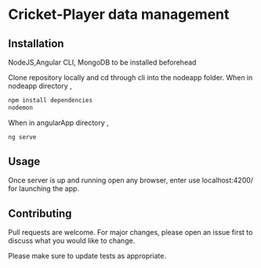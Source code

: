 
# Cricket-Player data management


## Installation

NodeJS,Angular CLI, MongoDB to be installed beforehead

Clone repository locally and cd through cli into the nodeapp folder.
When in nodeapp directory ,
```bash
npm install dependencies
nodemon
```
When in angularApp directory ,
```bash
ng serve
```

## Usage
Once server is up and running open any browser, enter use localhost:4200/ for launching the app. 

## Contributing
Pull requests are welcome. For major changes, please open an issue first to discuss what you would like to change.

Please make sure to update tests as appropriate.


